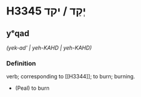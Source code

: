 # H3345 יְקַד / יקד

## yᵉqad

_(yek-ad' | yeh-KAHD | yeh-KAHD)_

### Definition

verb; corresponding to [[H3344]]; to burn; burning.

- (Peal) to burn
